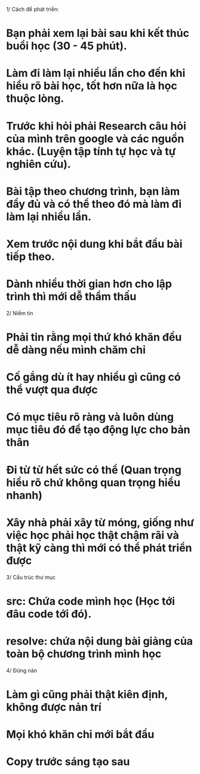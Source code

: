 1/ Cách để phát triển:

# Bạn phải xem lại bài sau khi kết thúc buổi học (30 - 45 phút).

# Làm đi làm lại nhiều lần cho đến khi hiểu rõ bài học, tốt hơn nữa là học thuộc lòng.

# Trước khi hỏi phải Research câu hỏi của mình trên google và các nguồn khác. (Luyện tập tính tự học và tự nghiên cứu).

# Bài tập theo chương trình, bạn làm đầy đủ và có thể theo đó mà làm đi làm lại nhiều lần.

# Xem trước nội dung khi bắt đầu bài tiếp theo.

# Dành nhiều thời gian hơn cho lập trình thì mới dễ thẩm thấu

2/ Niềm tin

# Phải tin rằng mọi thứ khó khăn đều dễ dàng nếu mình chăm chỉ

# Cố gắng dù ít hay nhiều gì cũng có thể vượt qua được

# Có mục tiêu rõ ràng và luôn dùng mục tiêu đó để tạo động lực cho bản thân

# Đi từ từ hết sức có thể (Quan trọng hiểu rõ chứ không quan trọng hiểu nhanh)

# Xây nhà phải xây từ móng, giống như việc học phải học thật chậm rãi và thật kỹ càng thì mới có thể phát triển được

3/ Cấu trúc thư mục

# src: Chứa code mình học (Học tới đâu code tới đó).

# resolve: chứa nội dung bài giảng của toàn bộ chương trình mình học

4/ Đừng nản

# Làm gì cũng phải thật kiên định, không được nản trí

# Mọi khó khăn chỉ mới bắt đầu

# Copy trước sáng tạo sau
